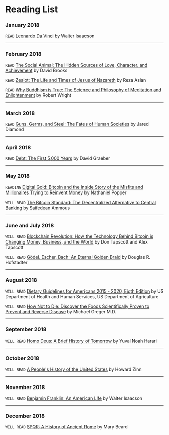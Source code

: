 # Reading List

### January 2018
`READ` [Leonardo Da Vinci](https://www.amazon.com/Leonardo-Vinci-Walter-Isaacson/dp/1501139150/ref=sr_1_1_twi_har_1?s=books&ie=UTF8&qid=1522752097&sr=1-1&keywords=leonardo+da+vinci+walter+isaacson) by Walter Isaacson

---

### February 2018
`READ` [The Social Animal: The Hidden Sources of Love, Character, and Achievement](https://www.amazon.com/Social-Animal-Sources-Character-Achievement/dp/0812979370/ref=sr_1_1?s=books&ie=UTF8&qid=1522752086&sr=1-1&keywords=the+social+animal) by David Brooks

`READ` [Zealot: The Life and Times of Jesus of Nazareth](https://www.amazon.com/Zealot-Life-Times-Jesus-Nazareth/dp/0812981480/ref=sr_1_1_twi_pap_1?s=books&ie=UTF8&qid=1522752066&sr=1-1&keywords=zealot) by Reza Aslan

`READ` [Why Buddhism is True: The Science and Philosophy of Meditation and Enlightenment](https://www.amazon.com/Why-Buddhism-True-Philosophy-Enlightenment/dp/1439195455/ref=sr_1_1_twi_har_1?s=books&ie=UTF8&qid=1522752047&sr=1-1&keywords=why+buddhism+is+true) by Robert Wright

---

### March 2018
`READ` [Guns, Germs, and Steel: The Fates of Human Societies](https://www.amazon.com/Guns-Germs-Steel-Fates-Societies/dp/0393061310/ref=mt_hardcover?_encoding=UTF8&me=) by Jared Diamond

---

### April 2018
`READ` [Debt: The First 5,000 Years](https://www.amazon.com/Debt-Updated-Expanded-First-Years/dp/1612194192/ref=sr_1_1?ie=UTF8&qid=1522752008&sr=8-1&keywords=debt+the+first+5000+years) by David Graeber

---

### May 2018
`READING` [Digital Gold: Bitcoin and the Inside Story of the Misfits and Millionaires Trying to Reinvent Money](https://www.amazon.com/Digital-Gold-Bitcoin-Millionaires-Reinvent/dp/0062362496/ref=tmm_hrd_swatch_0?_encoding=UTF8&qid=1522752213&sr=1-1) by Nathaniel Popper

`WILL READ` [The Bitcoin Standard: The Decentralized Alternative to Central Banking](https://www.amazon.com/Bitcoin-Standard-Decentralized-Alternative-Central/dp/1119473861) by Saifedean Ammous

---

### June and July 2018
`WILL READ` [Blockchain Revolution: How the Technology Behind Bitcoin is Changing Money, Business, and the World](https://www.amazon.com/Blockchain-Revolution-Technology-Changing-Business/dp/1101980133/ref=sr_1_4?s=books&ie=UTF8&qid=1522752142&sr=1-4&keywords=blockchain+revolution) by Don Tapscott and Alex Tapscott

`WILL READ` [Gödel, Escher, Bach: An Eternal Golden Braid](https://www.amazon.com/G%C3%B6del-Escher-Bach-Eternal-Golden/dp/0465026567/ref=tmm_pap_swatch_0?_encoding=UTF8&qid=&sr=) by Douglas R. Hofstadter

---

### August 2018
`WILL READ` [Dietary Guidelines for Americans 2015 - 2020, Eigth Edition](https://health.gov/dietaryguidelines/2015/guidelines/) by US Department of Health and Human Services, US Department of Agriculture

`WILL READ` [How Not to Die: Discover the Foods Scientifically Proven to Prevent and Reverse Disease](https://www.amazon.com/How-Not-Die-Discover-Scientifically/dp/1250066115) by Michael Greger M.D.

---

### September 2018
`WILL READ` [Homo Deus: A Brief History of Tomorrow](https://www.amazon.com/Homo-Deus-Brief-History-Tomorrow/dp/0062464310/ref=sr_1_2?ie=UTF8&qid=1522753420&sr=8-2&keywords=Homo+Deus) by Yuval Noah Harari

---

### October 2018
`WILL READ` [A People's History of the United States](https://www.amazon.com/Peoples-History-United-States/dp/0062397346/ref=sr_1_1?s=books&ie=UTF8&qid=1524424290&sr=1-1&keywords=a+people%27s+history+of+the+united+states) by Howard Zinn

---

### November 2018
`WILL READ` [Benjamin Franklin: An American Life](https://www.amazon.com/Benjamin-Franklin-American-Walter-Isaacson/dp/0684807610/ref=tmm_hrd_swatch_0?_encoding=UTF8&qid=1524424414&sr=1-1) by Walter Isaacson

---

### December 2018
`WILL READ` [SPQR: A History of Ancient Rome](https://www.amazon.com/SPQR-History-Ancient-Mary-Beard/dp/0871404230/ref=tmm_hrd_swatch_0?_encoding=UTF8&qid=1524424466&sr=1-4) by Mary Beard
